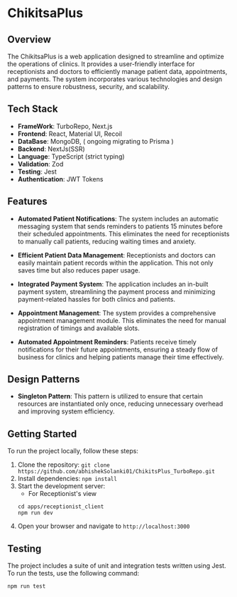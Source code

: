 # ChikitsaPlus

## Overview

The ChikitsaPlus is a web application designed to streamline and optimize the operations of clinics. It provides a user-friendly interface for receptionists and doctors to efficiently manage patient data, appointments, and payments. The system incorporates various technologies and design patterns to ensure robustness, security, and scalability.

## Tech Stack
- **FrameWork**: TurboRepo, Next.js
- **Frontend**: React, Material UI, Recoil
- **DataBase**: MongoDB, ( ongoing migrating to Prisma )
- **Backend**: NextJs(SSR)
- **Language**: TypeScript (strict typing)
- **Validation**: Zod
- **Testing**: Jest
- **Authentication**: JWT Tokens 

## Features

- **Automated Patient Notifications**: The system includes an automatic messaging system that sends reminders to patients 15 minutes before their scheduled appointments. This eliminates the need for receptionists to manually call patients, reducing waiting times and anxiety.

- **Efficient Patient Data Management**: Receptionists and doctors can easily maintain patient records within the application. This not only saves time but also reduces paper usage.

- **Integrated Payment System**: The application includes an in-built payment system, streamlining the payment process and minimizing payment-related hassles for both clinics and patients.

- **Appointment Management**: The system provides a comprehensive appointment management module. This eliminates the need for manual registration of timings and available slots.

- **Automated Appointment Reminders**: Patients receive timely notifications for their future appointments, ensuring a steady flow of business for clinics and helping patients manage their time effectively.

## Design Patterns

- **Singleton Pattern**: This pattern is utilized to ensure that certain resources are instantiated only once, reducing unnecessary overhead and improving system efficiency.

## Getting Started

To run the project locally, follow these steps:

1. Clone the repository: `git clone https://github.com/abhishekSolanki01/ChikitsPlus_TurboRepo.git`
2. Install dependencies: `npm install`
3. Start the development server:
   - For Receptionist's view
   ```
   cd apps/receptionist_client
   npm run dev
   ```
6. Open your browser and navigate to `http://localhost:3000`

## Testing

The project includes a suite of unit and integration tests written using Jest. To run the tests, use the following command:

```bash
npm run test
